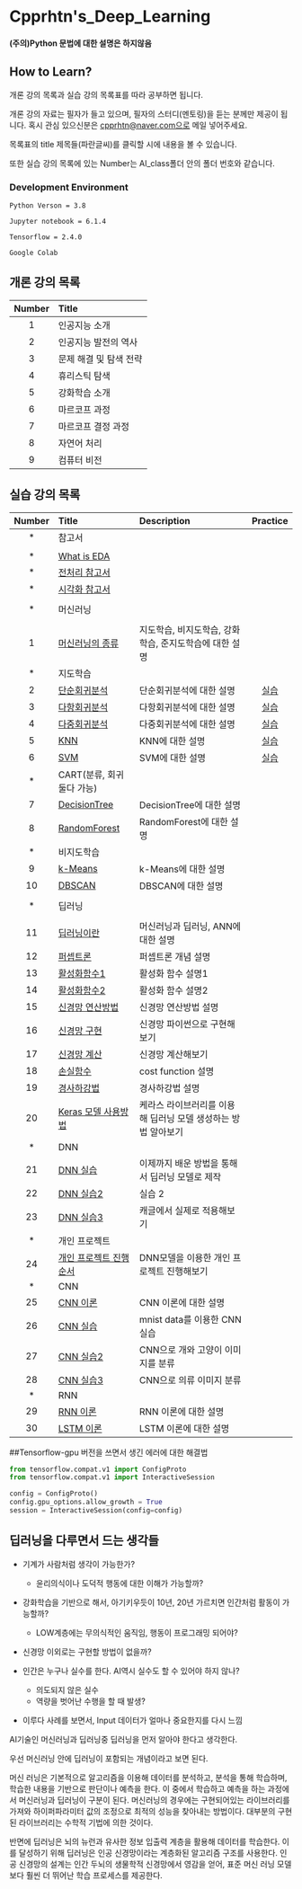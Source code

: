 # Cpprhtn's_Deep_Learning
#### (주의)Python 문법에 대한 설명은 하지않음


## How to Learn?
개론 강의 목록과 실습 강의 목록표를 따라 공부하면 됩니다.

개론 강의 자료는 필자가 들고 있으며, 필자의 스터디(멘토링)을 듣는 분께만 제공이 됩니다.
혹시 관심 있으신분은 cpprhtn@naver.com으로 메일 넣어주세요.

목록표의 title 제목들(파란글씨)를 클릭할 시에 내용을 볼 수 있습니다.

또한 실습 강의 목록에 있는 Number는 AI_class폴더 안의 폴더 번호와 같습니다.



### Development Environment
```
Python Verson = 3.8

Jupyter notebook = 6.1.4

Tensorflow = 2.4.0

Google Colab
```


## 개론 강의 목록
|Number|Title|
|:---:|:---|
|1|인공지능 소개|
|2|인공지능 발전의 역사|
|3|문제 해결 및 탐색 전략|
|4|휴리스틱 탐색|
|5|강화학습 소개|
|6|마르코프 과정|
|7|마르코프 결정 과정|
|8|자연어 처리|
|9|컴퓨터 비전|

## 실습 강의 목록
|Number|Title|Description|Practice|
|:---:|:---|:---|:---:|
|\*|참고서|||
|||||
|\*|[What is EDA](./AI_Class/000/EDA.md)|||
|\*|[전처리 참고서](./AI_Class/000/전처리-참고서.ipynb)|||
|\*|[시각화 참고서](./AI_Class/000/시각화-참고서.ipynb)|||
|||||
|\*|머신러닝|||
|||||
|1|[머신러닝의 종류](./AI_Class/001/README.md)|지도학습, 비지도학습, 강화학습, 준지도학습에 대한 설명||
|\*|지도학습|||
|2|[단순회귀분석](./AI_Class/002/Simple_linear_regression.ipynb)|단순회귀분석에 대한 설명|[실습](https://github.com/cpprhtn/Cpprhtn-s_Deep_Learning/blob/master/AI_Class/002/Simple_linear_regression1.ipynb)|
|3|[다항회귀분석](./AI_Class/003/Polynomial_regression.ipynb)|다항회귀분석에 대한 설명|[실습](https://github.com/cpprhtn/Cpprhtn-s_Deep_Learning/blob/master/AI_Class/003/Polynomial_regression1.ipynb)|
|4|[다중회귀분석](./AI_Class/004/multivariate_regression.ipynb)|다중회귀분석에 대한 설명|[실습](https://github.com/cpprhtn/Cpprhtn-s_Deep_Learning/blob/master/AI_Class/004/multivariate_regression1.ipynb)|
|5|[KNN](./AI_Class/005/knn_classification.ipynb)|KNN에 대한 설명|[실습](https://github.com/cpprhtn/Cpprhtn-s_Deep_Learning/blob/master/AI_Class/005/knn_classification1.ipynb)|
|6|[SVM](./AI_Class/006/svm_classification.ipynb)|SVM에 대한 설명|[실습](https://github.com/cpprhtn/Cpprhtn-s_Deep_Learning/blob/master/AI_Class/006/svm_classification-1.ipynb)|
|\*|CART(분류, 회귀 둘다 가능)|||
|7|[DecisionTree](./AI_Class/007/decision_tree.ipynb)|DecisionTree에 대한 설명||
|8|[RandomForest](./AI_Class/008/random_forest.ipynb)|RandomForest에 대한 설명||
|\*|비지도학습|||
|9|[k-Means](./AI_Class/009/k_Means.ipynb)|k-Means에 대한 설명||
|10|[DBSCAN](./AI_Class/010/DBSCAN.ipynb)|DBSCAN에 대한 설명||
|||||
|\*|딥러닝|||
|||||
|11|[딥러닝이란](./AI_Class/011/README.md)|머신러닝과 딥러닝, ANN에 대한 설명||
|12|[퍼셉트론](./AI_Class/012/README.md)|퍼셉트론 개념 설명||
|13|[활성화함수1](./AI_Class/013/README.md)|활성화 함수 설명1||
|14|[활성화함수2](./AI_Class/014/README.md)|활성화 함수 설명2||
|15|[신경망 연산방법](./AI_Class/015/README.md)|신경망 연산방법 설명||
|16|[신경망 구현](./AI_Class/016/README.md)|신경망 파이썬으로 구현해보기||
|17|[신경망 계산](./AI_Class/017/README.md)|신경망 계산해보기||
|18|[손실함수](./AI_Class/018/README.md)|cost function 설명||
|19|[경사하강법](./AI_Class/019/README.md)|경사하강법 설명||
|20|[Keras 모델 사용방법](./AI_Class/020/README.md)|케라스 라이브러리를 이용해 딥러닝 모델 생성하는 방법 알아보기||
|\*|DNN|||
|21|[DNN 실습](./AI_Class/021/Dnn.ipynb)|이제까지 배운 방법을 통해서 딥러닝 모델로 제작||
|22|[DNN 실습2](./AI_Class/022/Dnn2.ipynb)|실습 2||
|23|[DNN 실습3](./AI_Class/023/README.md)|캐글에서 실제로 적용해보기||
|\*|개인 프로젝트|||
|24|[개인 프로젝트 진행순서](./AI_Class/024/README.md)|DNN모델을 이용한 개인 프로젝트 진행해보기||
|\*|CNN|||
|25|[CNN 이론](./AI_Class/025/README.md)|CNN 이론에 대한 설명||
|26|[CNN 실습](./AI_Class/026/CNN.ipynb)|mnist data를 이용한 CNN 실습||
|27|[CNN 실습2](./AI_Class/027/CNN2.ipynb)|CNN으로 개와 고양이 이미지를 분류||
|28|[CNN 실습3](./AI_Class/028/CNN3.ipynb)|CNN으로 의류 이미지 분류||
|\*|RNN|||
|29|[RNN 이론](./AI_Class/029/README.md)|RNN 이론에 대한 설명||
|30|[LSTM 이론](./AI_Class/030/README.md)|LSTM 이론에 대한 설명||

##Tensorflow-gpu 버전을 쓰면서 생긴 에러에 대한 해결법

```py
from tensorflow.compat.v1 import ConfigProto
from tensorflow.compat.v1 import InteractiveSession

config = ConfigProto()
config.gpu_options.allow_growth = True
session = InteractiveSession(config=config)
```

## 딥러닝을 다루면서 드는 생각들
- 기계가 사람처럼 생각이 가능한가?
  - 윤리의식이나 도덕적 행동에 대한 이해가 가능할까?

- 강화학습을 기반으로 해서, 아기키우듯이 10년, 20년 가르치면 인간처럼 활동이 가능할까?
  - LOW계층에는 무의식적인 움직임, 행동이 프로그래밍 되어야?

- 신경망 이외로는 구현할 방법이 없을까?

- 인간은 누구나 실수를 한다. AI역시 실수도 할 수 있어야 하지 않나?
  - 의도되지 않은 실수
  - 역량을 벗어난 수행을 할 때 발생?

- 이루다 사례를 보면서, Input 데이터가 얼마나 중요한지를 다시 느낌



AI기술인 머신러닝과 딥러닝중 딥러닝을 먼저 알아야 한다고 생각한다.

우선 머신러닝 안에 딥러닝이 포함되는 개념이라고 보면 된다.

머신 러닝은 기본적으로 알고리즘을 이용해 데이터를 분석하고, 분석을 통해 학습하며,
학습한 내용을 기반으로 판단이나 예측을 한다.
이 중에서 학습하고 예측을 하는 과정에서 머신러닝과 딥러닝이 구분이 된다.
머신러닝의 경우에는 구현되어있는 라이브러리를 가져와 하이퍼파라미터 값의 조정으로 최적의 성능을 찾아내는 방법이다.
대부분의 구현된 라이브러리는 수학적 기법에 의한 것이다.


반면에 딥러닝은 뇌의 뉴런과 유사한 정보 입출력 계층을 활용해 데이터를 학습한다.
이를 달성하기 위해 딥러닝은 인공 신경망이라는 계층화된 알고리즘 구조를 사용한다.
인공 신경망의 설계는 인간 두뇌의 생물학적 신경망에서 영감을 얻어,
표준 머신 러닝 모델보다 훨씬 더 뛰어난 학습 프로세스를 제공한다.
